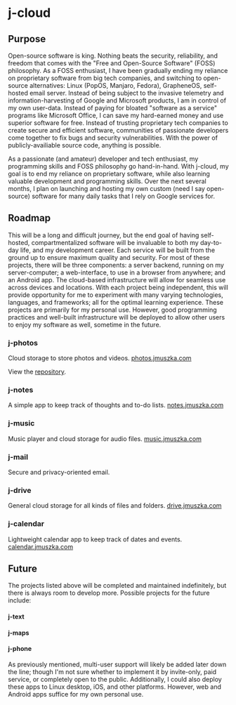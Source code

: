 # j-cloud

## Purpose

Open-source software is king. Nothing beats the security, reliability, and freedom that comes with the "Free and Open-Source Software" (FOSS) philosophy. As a FOSS enthusiast, I have been gradually ending my reliance on proprietary software from big tech companies, and switching to open-source alternatives: Linux (PopOS, Manjaro, Fedora), GrapheneOS, self-hosted email server. Instead of being subject to the invasive telemetry and information-harvesting of Google and Microsoft products, I am in control of my own user-data. Instead of paying for bloated "software as a service" programs like Microsoft Office, I can save my hard-earned money and use superior software for free. Instead of trusting proprietary tech companies to create secure and efficient software, communities of passionate developers come together to fix bugs and security vulnerabilities. With the power of publicly-availiable source code, anything is possible.

As a passionate (and amateur) developer and tech enthusiast, my programming skills and FOSS philosophy go hand-in-hand. With j-cloud, my goal is to end my reliance on proprietary software, while also learning valuable development and programming skills. Over the next several months, I plan on launching and hosting my own custom (need I say open-source) software for many daily tasks that I rely on Google services for.

## Roadmap

This will be a long and difficult journey, but the end goal of having self-hosted, compartmentalized software will be invaluable to both my day-to-day life, and my development career. Each service will be built from the ground up to ensure maximum quality and security. For most of these projects, there will be three components: a server backend, running on my server-computer; a web-interface, to use in a browser from anywhere; and an Android app. The cloud-based infrastructure will allow for seamless use across devices and locations. With each project being independent, this will provide opportunity for me to experiment with many varying technologies, languages, and frameworks; all for the optimal learning experience. These projects are primarily for my personal use. However, good programming practices and well-built infrastructure will be deployed to allow other users to enjoy my software as well, sometime in the future.

### j-photos

Cloud storage to store photos and videos. 
<a href="http://photos.jmuszka.com">photos.jmuszka.com</a>

View the <a href="https://github.com/jmuszka-cloud/j-photos">repository</a>.

### j-notes

A simple app to keep track of thoughts and to-do lists. 
<a href="http://notes.jmuszka.com">notes.jmuszka.com</a>

### j-music

Music player and cloud storage for audio files. 
<a href="http://music.jmuszka.com">music.jmuszka.com</a>

### j-mail

Secure and privacy-oriented email.

### j-drive

General cloud storage for all kinds of files and folders. 
<a href="http://drive.jmuszka.com">drive.jmuszka.com</a>


### j-calendar

Lightweight calendar app to keep track of dates and events. 
<a href="http://calendar.jmuszka.com">calendar.jmuszka.com</a>

## Future

The projects listed above will be completed and maintained indefinitely, but there is always room to develop more. Possible projects for the future include:

#### j-text
#### j-maps
#### j-phone

As previously mentioned, multi-user support will likely be added later down the line; though I'm not sure whether to implement it by invite-only, paid service, or completely open to the public. Additionally, I could also deploy these apps to Linux desktop, iOS, and other platforms. However, web and Android apps suffice for my own personal use.

